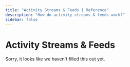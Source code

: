 ```yaml
---
title: "Activity Streams & Feeds | Reference"
description: "How do activity streams & feeds work?"
sidebar: false
---
```


# Activity Streams & Feeds

Sorry, it looks like we haven't filled this out yet.
